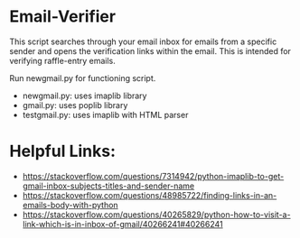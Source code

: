 # Email-Verifier
This script searches through your email inbox for emails from a specific sender and opens the verification links within the email. This is intended for verifying raffle-entry emails. 

Run newgmail.py for functioning script. 

- newgmail.py: uses imaplib library
- gmail.py: uses poplib library 
- testgmail.py: uses imaplib with HTML parser

# Helpful Links:
- https://stackoverflow.com/questions/7314942/python-imaplib-to-get-gmail-inbox-subjects-titles-and-sender-name
- https://stackoverflow.com/questions/48985722/finding-links-in-an-emails-body-with-python
- https://stackoverflow.com/questions/40265829/python-how-to-visit-a-link-which-is-in-inbox-of-gmail/40266241#40266241
